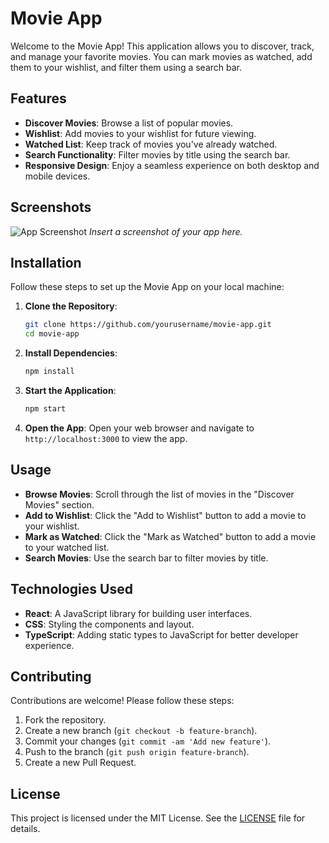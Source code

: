 # Movie App

Welcome to the Movie App! This application allows you to discover, track, and manage your favorite movies. You can mark movies as watched, add them to your wishlist, and filter them using a search bar.

## Features

- **Discover Movies**: Browse a list of popular movies.
- **Wishlist**: Add movies to your wishlist for future viewing.
- **Watched List**: Keep track of movies you've already watched.
- **Search Functionality**: Filter movies by title using the search bar.
- **Responsive Design**: Enjoy a seamless experience on both desktop and mobile devices.

## Screenshots

![App Screenshot](#) *Insert a screenshot of your app here.*

## Installation

Follow these steps to set up the Movie App on your local machine:

1. **Clone the Repository**:
   ```bash
   git clone https://github.com/yourusername/movie-app.git
   cd movie-app
   ```

2. **Install Dependencies**:
   ```bash
   npm install
   ```

3. **Start the Application**:
   ```bash
   npm start
   ```

4. **Open the App**:
   Open your web browser and navigate to `http://localhost:3000` to view the app.

## Usage

- **Browse Movies**: Scroll through the list of movies in the "Discover Movies" section.
- **Add to Wishlist**: Click the "Add to Wishlist" button to add a movie to your wishlist.
- **Mark as Watched**: Click the "Mark as Watched" button to add a movie to your watched list.
- **Search Movies**: Use the search bar to filter movies by title.

## Technologies Used

- **React**: A JavaScript library for building user interfaces.
- **CSS**: Styling the components and layout.
- **TypeScript**: Adding static types to JavaScript for better developer experience.

## Contributing

Contributions are welcome! Please follow these steps:

1. Fork the repository.
2. Create a new branch (`git checkout -b feature-branch`).
3. Commit your changes (`git commit -am 'Add new feature'`).
4. Push to the branch (`git push origin feature-branch`).
5. Create a new Pull Request.

## License

This project is licensed under the MIT License. See the [LICENSE](LICENSE) file for details.
